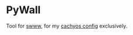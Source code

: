 # PyWall
Tool for [swww](https://github.com/LGFae/swww), for my [cachyos config](https://github.com/tobe-core/cachyos-hyprconfig) exclusively.
